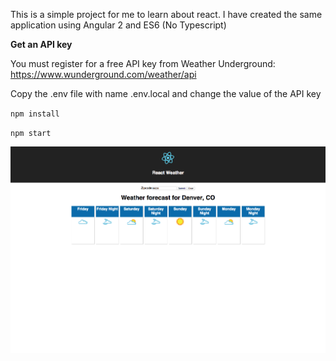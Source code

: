 This is a simple project for me to learn about react. I have created 
the same application using Angular 2 and ES6 (No Typescript)


**Get an API key**

You must register for a free API key from Weather Underground: https://www.wunderground.com/weather/api

Copy the .env file with name .env.local and change the value of the API key


`npm install`

`npm start`

![Screenshot](react-weather.png "Screenshot")
